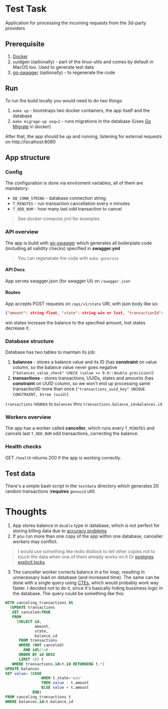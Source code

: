 # Test Task

Application for processing the incoming requests from the 3d-party providers 

## Prerequisite
1. [Docker](https://www.docker.com/get-started)
2. uuidgen (optionally) - part of the linux-utils and comes by default in MacOS too. Used to generate test data
3. [go-swagger](https://github.com/go-swagger/go-swagger) (optionally) - to regenerate the code

## Run
To run the build locally you would need to do two things:

1. `make up` - bootstraps two docker containers, the app itself and the database
2. `make migrage-up seq=2` - runs migrations in the database (Uses [Go Migrate](https://github.com/golang-migrate/migrate/pulse) in docker)

After that, the app should be up and running, listening for external requests on http://localhost:8080

## App structure
### Config
The configuration is done via enviroment variables, all of them are mandatory:
* `DB_CONN_STRING` - database connection string
* `T_MINUTES` - run transaction cancellation every n minutes
* `T_ODD_NUM` - how many last odd transaction to cancel
> See docker-compose.yml for examples

### API overview
The app is build with [go-swagger](https://github.com/go-swagger/go-swagger) which generates all boilerplate code (including all validity checks) specified in **swagger.yml**
> You can regenarate the code with `make generate`

#### API Docs
App serves swagger.json (for swagger UI) on `/swagger.json`

#### Routes
App accepts POST requests on `/api/v1/state` URI, with json body like so:
```json
{"amount": string float, "state": string win or lost, "transactionId": string UUID}
```
win states increase the balance to the specified amount, lost states decrease it. 

### Database structure
Database has two tables to maintain its job:
1. **balances** - stores a balance value and its ID (has **constraint** on value column, so the balance value never goes negative (`"balances_value_check" CHECK (value >= 0.0::double precision)`)
2. **transactions** - stores transactions, UUIDs, states and amounts (has **constraint** on UUID column, so we won't end up processing same transactionID more than once (`"transactions_uuid_key" UNIQUE CONSTRAINT, btree (uuid)`)

`transactions` relates to `balances` thru `transactions.balance_id=balances.id`

### Workers overview
The app has a worker called **canceller**, which runs every `T_MINUTES` and cancels last `T_ODD_NUM` odd transactions, correcting the balance.

### Health checks
GET `/health` returns 200 if the app is working correctly.

## Test data
There's a simple bash script in the `testdata` directory which generates 20 random transactions (**requires** `genuuid` util)

# Thoughts 
1. App stores balance in `double` type in database, which is not perfect for storing billing data due to [accuracy problems](https://en.wikipedia.org/wiki/Floating-point_arithmetic#Accuracy_problems)
2. If you run more than one copy of the app within one database, canceller workers may conflict. 
> I would use something like redis distlock to tell other copies not to touch the data when one of them already works on it
> Or [postgres explicit locks](https://www.postgresql.org/docs/11/explicit-locking.html)

3. The canceller worker corrects balance in a for loop, resulting in unnecessary load on database (and increased time). The same can be done with a single query using [CTEs](https://www.postgresql.org/docs/11/queries-with.html), which would probably work way faster. I decided not to do it, since it's basically hiding bussiness logic in the database. The query could be something like this:
```sql
WITH canceling_transactions AS
  (UPDATE transactions
   SET canceled=TRUE
   FROM
     (SELECT id,
             amount,
             state,
             balance_id
      FROM transactions
      WHERE (NOT canceled)
        AND id%2!=0
      ORDER BY id DESC
      LIMIT 10) t
   WHERE transactions.id=t.id RETURNING t.*)
UPDATE balances
SET value= (CASE
                WHEN t.state='win'
                THEN value - t.amount
                ELSE value + t.amount
            END)
FROM canceling_transactions t
WHERE balances.id=t.balance_id
```